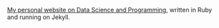 [My personal website on Data Science and Programming](http://guoanyi.com), written in Ruby and running on Jekyll.